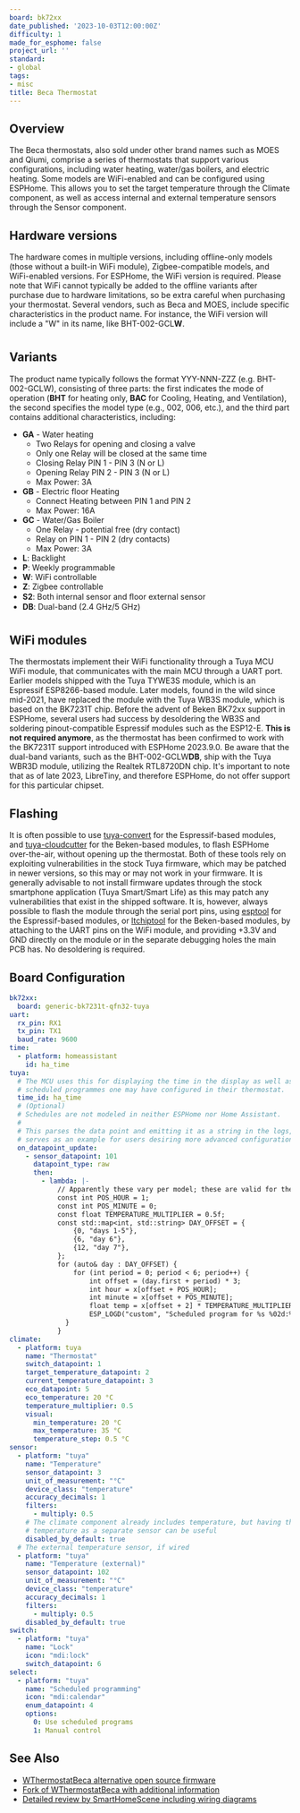 ```yaml
---
board: bk72xx
date_published: '2023-10-03T12:00:00Z'
difficulty: 1
made_for_esphome: false
project_url: ''
standard:
- global
tags:
- misc
title: Beca Thermostat
---
```


## Overview

The Beca thermostats, also sold under other brand names such as MOES and Qiumi,
comprise a series of thermostats that support various configurations, including
water heating, water/gas boilers, and electric heating. Some models are
WiFi-enabled and can be configured using ESPHome. This allows you to set the
target temperature through the Climate component, as well as access internal
and external temperature sensors through the Sensor component.

## Hardware versions

The hardware comes in multiple versions, including offline-only models (those
without a built-in WiFi module), Zigbee-compatible models, and WiFi-enabled
versions.
For ESPHome, the WiFi version is required. Please note that WiFi cannot
typically be added to the offline variants after purchase due to hardware
limitations, so be extra careful when purchasing your thermostat.
Several vendors, such as Beca and MOES, include specific characteristics in the
product name. For instance, the WiFi version will include a "W" in its name,
like BHT-002-GCL**W**.
#

## Variants

The product name typically follows the format YYY-NNN-ZZZ (e.g. BHT-002-GCLW),
consisting of three parts: the first indicates the mode of operation (**BHT**
for heating only, **BAC** for Cooling, Heating, and Ventilation), the second
specifies the model type (e.g., 002, 006, etc.), and the third part contains
additional characteristics, including:
* **GA** - Water heating
  * Two Relays for opening and closing a valve
  * Only one Relay will be closed at the same time
  * Closing Relay PIN 1 - PIN 3 (N or L)
  * Opening Relay PIN 2 - PIN 3 (N or L)
  * Max Power: 3A
* **GB** - Electric floor Heating
  * Connect Heating between PIN 1 and PIN 2
  * Max Power: 16A
* **GC** - Water/Gas Boiler
  * One Relay - potential free (dry contact)
  * Relay on PIN 1 - PIN 2 (dry contacts)
  * Max Power: 3A
* **L**: Backlight
* **P**: Weekly programmable
* **W**: WiFi controllable
* **Z**: Zigbee controllable
* **S2**: Both internal sensor and ﬂoor external sensor
* **DB**: Dual-band (2.4 GHz/5 GHz)
#

## WiFi modules

The thermostats implement their WiFi functionality through a Tuya MCU WiFi
module, that communicates with the main MCU through a UART port.
Earlier models shipped with the Tuya TYWE3S module, which is an Espressif
ESP8266-based module. Later models, found in the wild since mid-2021, have
replaced the module with the Tuya WB3S module, which is based on the BK7231T
chip.
Before the advent of Beken BK72xx support in ESPHome, several users had success
by desoldering the WB3S and soldering pinout-compatible Espressif modules such
as the ESP12-E. **This is not required anymore**, as the thermostat has been
confirmed to work with the BK7231T support introduced with ESPHome 2023.9.0.
Be aware that the dual-band variants, such as the BHT-002-GCLW**DB**, ship with
the Tuya WBR3D module, utilizing the Realtek RTL8720DN chip. It's important to
note that as of late 2023, LibreTiny, and therefore ESPHome, do not offer
support for this particular chipset.

## Flashing

It is often possible to use [tuya-convert](/guides/tuya-convert/) for the
Espressif-based modules, and
[tuya-cloudcutter](https://github.com/tuya-cloudcutter/tuya-cloudcutter/)
for the Beken-based modules, to flash ESPHome over-the-air, without opening up
the thermostat.
Both of these tools rely on exploiting vulnerabilities in the stock Tuya
firmware, which may be patched in newer versions, so this may or may not work
in your firmware. It is generally advisable to not install firmware updates
through the stock smartphone application (Tuya Smart/Smart Life) as this may
patch any vulnerabilities that exist in the shipped software.
It is, however, always possible to flash the module through the serial port
pins, using [esptool](https://github.com/espressif/esptool/) for the
Espressif-based modules, or
[ltchiptool](https://github.com/libretiny-eu/ltchiptool) for the Beken-based
modules, by attaching to the UART pins on the WiFi module, and providing +3.3V
and GND directly on the module or in the separate debugging holes the main PCB
has. No desoldering is required.

## Board Configuration

```yaml
bk72xx:
  board: generic-bk7231t-qfn32-tuya
uart:
  rx_pin: RX1
  tx_pin: TX1
  baud_rate: 9600
time:
  - platform: homeassistant
    id: ha_time
tuya:
  # The MCU uses this for displaying the time in the display as well as for
  # scheduled programmes one may have configured in their thermostat.
  time_id: ha_time
  # (Optional)
  # Schedules are not modeled in neither ESPHome nor Home Assistant.
  #
  # This parses the data point and emitting it as a string in the logs, and
  # serves as an example for users desiring more advanced configurations.
  on_datapoint_update:
    - sensor_datapoint: 101
      datapoint_type: raw
      then:
        - lambda: |-
            // Apparently these vary per model; these are valid for the BHT-002
            const int POS_HOUR = 1;
            const int POS_MINUTE = 0;
            const float TEMPERATURE_MULTIPLIER = 0.5f;
            const std::map<int, std::string> DAY_OFFSET = {
                {0, "days 1-5"},
                {6, "day 6"},
                {12, "day 7"},
            };
            for (auto& day : DAY_OFFSET) {
                for (int period = 0; period < 6; period++) {
                    int offset = (day.first + period) * 3;
                    int hour = x[offset + POS_HOUR];
                    int minute = x[offset + POS_MINUTE];
                    float temp = x[offset + 2] * TEMPERATURE_MULTIPLIER;
                    ESP_LOGD("custom", "Scheduled program for %s %02d:%02d set at %.1f C", day.second.c_str(), hour, minute, temp);
              }
            }
climate:
  - platform: tuya
    name: "Thermostat"
    switch_datapoint: 1
    target_temperature_datapoint: 2
    current_temperature_datapoint: 3
    eco_datapoint: 5
    eco_temperature: 20 °C
    temperature_multiplier: 0.5
    visual:
      min_temperature: 20 °C
      max_temperature: 35 °C
      temperature_step: 0.5 °C
sensor:
  - platform: "tuya"
    name: "Temperature"
    sensor_datapoint: 3
    unit_of_measurement: "°C"
    device_class: "temperature"
    accuracy_decimals: 1
    filters:
      - multiply: 0.5
    # The climate component already includes temperature, but having the
    # temperature as a separate sensor can be useful
    disabled_by_default: true
  # The external temperature sensor, if wired
  - platform: "tuya"
    name: "Temperature (external)"
    sensor_datapoint: 102
    unit_of_measurement: "°C"
    device_class: "temperature"
    accuracy_decimals: 1
    filters:
      - multiply: 0.5
    disabled_by_default: true
switch:
  - platform: "tuya"
    name: "Lock"
    icon: "mdi:lock"
    switch_datapoint: 6
select:
  - platform: "tuya"
    name: "Scheduled programming"
    icon: "mdi:calendar"
    enum_datapoint: 4
    options:
      0: Use scheduled programs
      1: Manual control
```

## See Also

* [WThermostatBeca alternative open source firmware](https://github.com/klausahrenberg/WThermostatBeca)
* [Fork of WThermostatBeca with additional information](https://github.com/fashberg/WThermostatBeca/)
* [Detailed review by SmartHomeScene including wiring diagrams](https://smarthomescene.com/reviews/moes-zigbee-smart-thermostat-bht-002/)